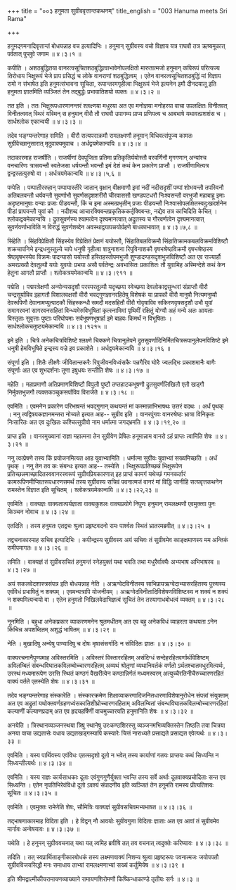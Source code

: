 +++
title = "००३ हनुमता सुग्रीववृत्तान्तकथनम्"
title_english = "003 Hanuma meets Sri Rama"

+++


हनुमद्गमनादिवृत्तान्तं बोधयन्नाह वच इत्यादिभिः । हनुमान् सुग्रीवस्य वचो
विज्ञाय यत्र राघवौ तत्र ऋष्यमूकात् पर्वतात् पुप्लुवे जगाम  ॥  ४।३।१  ॥   

  

कपीति । अशठबुद्धितया वानरत्वसूचितशठबुद्धित्वाभावेनोपलक्षितो मारुतात्मजो
हनुमान् कपिरूपं परित्यज्य तिरोधाय भिक्षुरूपं भेजे प्राप प्रसिद्धं च लोके
वानराणां शठबुद्धित्वम् । एतेन वानरत्वसूचितशठबुद्धिं मां विज्ञाय रामो न
संभाषेत इति हनुमत्संभावना सूचिता, रूपान्तरमगृहीत्वा भिक्षुरूपं भेजे
इत्यनेन इमौ दीनदयालू इति हनुमता ज्ञातमिति व्यञ्जितं तेन तद्बुद्धेः
प्रभावातिशयो व्यक्तः  ॥  ४।३।२  ॥   

  

तत इति । ततः भिक्षुरूपधारणानन्तरं श्लक्ष्णया मधुरया अत एव मनोज्ञया
मनोहरया वाचा उपलक्षितः विनीतवत् विनीतत्ववत् स्थिरं यस्मिन् स हनुमान्
वीरौ तौ राघवौ उपागम्य प्राप्य प्रणिपत्य च आबभाषे यथावत्प्रशशंस च ।
सार्धश्लोक एकान्वयी  ॥  ४।३।३  ॥   

  

तदेव भङ्ग्यन्तरेणाह समिति । वीरौ सत्यपराक्रमौ रामलक्ष्मणौ हनूमान्
विधिवत्संपूज्य कामतः सुग्रीवेच्छानुसारात् मृदुवाक्यमुवाच ।
अर्धद्वयमेकान्वयि  ॥  ४।३।४  ॥   

  

तदाकारमाह राजर्षीति । राजर्षीणां देवपूजिता प्रतिमा प्रतिकृतिर्ययोस्तौ
वरवर्णिनौ मृगगणान् अन्यांश्च वनचारिणः त्रासयन्तौ स्वतेजसा धर्षयन्तौ
भवन्तौ इमं देशं कथं केन प्रकारेण प्राप्तौ । राजर्षीणामित्यत्र
द्वन्द्वस्तत्पुरुषो वा । अर्धत्रयमेकान्वयि  ॥  ४।३।५,६  ॥   

  

पम्पेति । पम्पातीररुहान् पम्पायास्तीरे जातान् वृक्षान् वीक्षमाणौ इमां
नदीं नदीसदृशीं पम्पां शोभयन्तौ तपस्विनौ अतिबलवन्तौ धर्यवन्तौ सुवर्णाभौ
सुवर्णसदृशशरीरौ चीरवाससौ खण्डपटधरौ निःश्वसन्तौ वरभुजौ महाबाहू इमाः
अदृष्टमानुषाः वन्याः प्रजाः पीडयन्तौ, किं च इमा अस्मत्प्रभृतीन् प्रजाः
पीडयन्तौ निःश्वासोपलक्षितस्वदुःखदर्शनेन पीडां प्रापयन्तौ युवां कौ ।
नदीशब्द आचारक्विबन्तप्रकृतिककर्तृक्विबन्तः, नद्येव तत्र काचिदिति केचित्
। श्लोकद्वयमेकान्वयि । द्रुतसुवर्णस्य श्यामत्वेन दृश्यमानत्वात्
अद्रुतस्य च गौरवर्णत्वेन दृश्यमानत्वात् सुवर्णवर्णाभाविति न विरुद्धं
सुवर्णशब्देन अवस्थाद्वयापन्नयोर्ग्रहणे बाधकाभावात्  ॥  ४।३।७,८  ॥   

  

सिंहेति । सिंहविप्रेक्षितौ सिंहस्येव विप्रेक्षितं प्रेक्षणं ययोस्तौ,
सिंहातिबलविक्रमौ सिंहातिक्रामकबलविक्रमविशिष्टौ शक्रचापनिभे
इन्द्रधनुस्तुल्ये चापे धनुषी गृहीत्वा शत्रुनाशना रिपुविनाशकौ
वृषभश्रेष्ठविक्रमौ वृषभश्रेष्ठस्य श्रेष्ठवृषभस्येव विक्रमः पादन्यासो
ययोस्तौ हस्तिहस्तोपमभुजौ शुण्डादण्डसदृशभुजविशिष्टौ अत एव राज्यार्हौ
अमरप्रख्यौ देवतुल्यौ ययोः युवयोः प्रभया असौ पर्वतेन्द्रः अवभासितः
प्रकाशितः तौ युवामिह अस्मिन्देशे कथं केन हेतुना आगतौ प्राप्तौ ।
श्लोकत्रयमेकान्वयि  ॥  ४।३।९११  ॥   

  

पद्मेति । पद्मपत्रेक्षणौ अन्योन्यसदृशौ परस्परतुल्यौ यदृच्छया स्वेच्छया
देवलोकाद्वसुन्धरां संप्राप्तौ वीरौ चन्द्रसूर्याविव इहागतौ विशालवक्षसौ
वीरौ भवद्गुणज्ञानरहितेषु विशेषकं या प्रापकौ वीरौ मानुषौ नित्यमनुष्यौ
देवरूपिणौ देवानामप्युत्पादकौ सिंहस्कन्धौ समदौ मदसहितौ वीरौ गोवृषाविव
सकिरणवृषसदृशौ उभौ युवां समागरवनां सागरवनसहितां विन्ध्यमेरुविभूषितां
कृत्स्नामिमां पृथिवीं रक्षितुं योग्यौ अहं मन्ये अतः आयताः विस्तृताः
सुवृत्ताः पुष्टाः परिघोपमाः सर्वभूषणभूषार्हा इमे बाहवः किमर्थं न
विभूषिताः । सार्धश्लोकचतुष्टयमेकान्वयि  ॥  ४।३।१२१५  ॥   

  

इमे इति । चित्रे अनेकचित्रविशिष्टे श्लक्ष्णे चिक्कणे चित्रानुलेपने
द्रुतसुवर्णादिनिर्मितचित्ररूपानुलेपनविशिष्टे इमे धनुषी हेमविभूषिते
इन्द्रस्य वज्रे इव प्रकाशेते । अर्धद्वयमेकान्वयि  ॥  ४।३।१६  ॥   

  

संपूर्णा इति । शितैः तीक्ष्णैः जीवितान्तकरैः रिपुजीवनविध्वंसकैः
पन्नगैरिव घोरैः ज्वलद्भिः प्रकाशमानैः बाणैः संपूर्णाः अत एव शुभदर्शनाः
तूणा इषुधयः सन्तीति शेषः  ॥  ४।३।१७  ॥   

  

महेति । महाप्रमाणौ अतिप्रमाणविशिष्टौ विपुलौ पुष्टौ तप्तहाटकभूषणौ
द्रुतसुवर्णलिखितौ एतौ खड्गौ निर्मुक्तभुजगौ त्यक्तकञ्चुकसर्पाविव विराजेते
 ॥  ४।३।१८  ॥   

  

एवमिति । एवमनेन प्रकारेण परिभाषन्तं भवद्गुणान् कथयन्तं मां
कस्मान्नाभिभाषथः उत्तरं वदथः । अर्धं पृथक् । ननु त्वद्विषयकज्ञानमन्तरा
नोच्यते इत्यत आह-- सुग्रीव इति । वानरपुंगवः वानरश्रेष्ठः भ्रात्रा
विनिकृतः निःसारितः अत एव दुःखितः कश्चित्सुग्रीवो नाम धर्मात्मा
जगद्भ्रमति  ॥  ४।३।१९,२०  ॥   

  

प्राप्त इति । वानरमुख्यानां राज्ञा महात्मना तेन सुग्रीवेण प्रेषितः
हनूमान्नाम वानरो ऽहं प्राप्तः त्वामिति शेषः  ॥  ४।३।२१  ॥   

  

ननु त्वत्प्रेषणे तस्य किं प्रयोजनमित्यत आह युवाभ्यामिति । धर्मात्मा
सुग्रीवः युवाभ्यां सख्यमिच्छति । अर्धं पृथक् । ननु तेन तव कः संबन्धः
इत्यत आह-- तस्येति । भिक्षुरूपप्रतिच्छन्नं भिक्षुरूपेण
प्रतिच्छन्नमाच्छादितस्ववानरस्वरूपं सुग्रीवप्रियकारणात् इह प्राप्तं कामगं
यथेच्छं गमनकर्तारं कामरूपिणमीप्सितरूपधारणसमर्थं तस्य सुग्रीवस्य सचिवं
पवनात्मजं वानरं मां विद्धि जानीहि सत्यवृत्तकथनेन रामस्तेन विज्ञात इति
सूचितम् । श्लोकत्रयमेकान्वयि  ॥  ४।३।२२,२३  ॥   

  

एवमिति । वाक्यज्ञः वाक्यतात्पर्यज्ञाता वाक्यकुशलः वाक्यप्रयोगे निपुणः
हनुमान् रामलक्ष्मणौ एवमुक्त्वा पुनः किञ्चन नोवाच  ॥  ४।३।२४  ॥   

  

एतदिति । तस्य हनुमतः एतद्वचः श्रुत्वा प्रहृष्टवदनो रामः पार्श्वतः स्थितं
भ्रातरमब्रवीत्  ॥  ४।३।२५  ॥   

  

तद्वचनाकारमाह सचिव इत्यादिभिः । कपीन्द्रस्य सुग्रीवस्य अयं सचिवः तं
सुग्रीवमेव काङ्क्षमाणस्य मम अन्तिकं समीपमागतः  ॥  ४।३।२६  ॥   

  

तमिति । वाक्यज्ञं तं सुग्रीवसचितं हनुमन्तं स्नेहयुक्तं यथा भवति तथा
मधुरैर्वाक्यैः अभ्यभाष अभिभाषस्व  ॥  ४।३।२७  ॥   

  

अयं सकलवेदशास्त्रसंपन्न इति बोधयन्नाह नेति । अऋग्वेदविनीतस्य
साभिप्रायऋग्वेदाभ्यासरहितस्य पुरुषस्य एवंविधं प्रभाषितुं न शक्यम् ।
एवमन्यत्रापि योजनीयम् । अऋग्वेदविनीतादिविशेषणविशिष्टस्य न शक्यं न शक्यं
न शक्यमित्यन्वयो वा । एतेन हनुमतो निखिलवेदाभिज्ञत्वं सूचितं तेन
तस्यागाधबोधत्वं व्यक्तम्  ॥  ४।३।२८  ॥   

  

नूनमिति । बहुधा अनेकप्रकार व्याकरणमनेन श्रुतमधीतम् अत एव बहु अनेकविधं
व्याहरता कथयता ऽनेन किंचिन्न अपशब्दितम् अशुद्धं भाषितम्  ॥  ४।३।२९ ॥   

  

नेति । मुखादिषु अन्येषु पाण्यादिषु च दोषः मृषासंसर्गादिः न संविदितः
ज्ञातः  ॥  ४।३।३०  ॥   

  

वाक्यरचनानैपुण्यमाह अविस्तरमिति । अविस्तरं विस्ताररहितम् असंदिग्धं
सन्देहरहितवर्णार्थविशिष्टम् अविलम्बितं संबन्धविघातकविलम्बोच्चारणरहितम्
अव्यथं श्रोतृ़णां व्यथानिवर्तकं वर्णतो ऽर्थतश्चातमधुरमित्यर्थः, उरस्थं
मध्यमारूपेण उरसि स्थितं कण्ठगं वैखरीत्वेन कण्ठान्निर्गतं मध्यमस्वरम्
अत्युच्चैरतिनीचैरुच्चारणरहितं वाक्यं वर्तते एतस्येति शेषः  ॥  ४।३।३१  ॥   

  

तदेव भङ्ग्यन्तरेणाह संस्कारेति । संस्कारक्रमेण
शिक्षाव्याकरणादिजनितधारणाविशेषानुरोधेन संपन्नां संयुक्ताम् अत एव
अद्रुतां यथोक्तवर्णग्रहणध्वंसकातिशीघ्रोच्चारणरहिताम् अविलम्बितां
संबन्धविघातकविलम्बोच्चारणरहितां कल्याणीं कल्याणप्रदाम् अत एव
हृदयहर्षिणीं वाचमुच्चारयति हनुमानिति शेषः  ॥  ४।३।३२  ॥   

  

अनयेति । त्रिस्थानव्यञ्जनस्थया त्रिषु स्थानेषु उरःकण्ठशिरस्सु
व्यञ्जनमभिव्यक्तिस्तेन तिष्ठति तया चित्रया अनया वाचा उद्यतासेः वधाय
उद्यतखड्गस्यापि कस्यारेः चित्तं नाराध्यते प्रसाद्यते प्रसाद्यत
एवेत्यर्थः  ॥  ४।३।३३  ॥   

  

एवमिति । यस्य पार्थिवस्य एवंविधः एतत्सदृशो दूतो न भवेत् तस्य कार्याणां
गतयः प्राप्तयः कथं सिध्यन्ति न सिध्यन्तीत्यर्थः  ॥  ४।३।३४  ॥   

  

एवमिति । यस्य राज्ञः कार्यसाधकाः दूताः एवंगुणगुणैर्युक्ता भवन्ति तस्य
सर्वे अर्थाः दूतवाक्यप्रचोदिताः सन्त एव सिध्यन्ति । एतेन नृपतिभिरेवंविधो
दूतो ऽवश्यं संपादनीय इति व्यञ्जितं तेन हनुमति रामस्य प्रीत्यतिशयः सूचितः
 ॥  ४।३।३५  ॥   

  

एवमिति । एवमुक्तः रामेणेति शेषः, सौमित्रिः वाक्यज्ञं सुग्रीवसचिवमभ्यभाषत
 ॥  ४।३।३६  ॥   

  

तद्भाषणाकारमाह विदिता इति । हे विद्वन् नौ आवयोः सुग्रीवगुणा विदिताः
ज्ञाताः अत एव आवां तं सुग्रीवमेव मार्गावः अन्वेषयावः  ॥  ४।३।३७  ॥   

  

यथेति । हे हनुमन् सुग्रीववचनात् यथा यत् त्वमिह ब्रवीषि तत् तव वचनात्
त्वदुक्तेः करिष्यावः  ॥  ४।३।३८  ॥   

  

तदिति । तत् स्वप्रार्थिताङ्गीकारबोधकं तस्य लक्ष्मणवाक्यं निशम्य श्रुत्वा
प्रहृष्टरूपः पवनात्मजः जयोपपतौ सुग्रीवविजयसिद्धौ मनः समाधाय ताभ्यां
रामलक्ष्मणाभ्यां सख्यं कर्तुमियेष  ॥  ४।३।३९  ॥   

  

इति श्रीमद्वाल्मीकीयरामायणव्याख्याने रामायणशिरोमणौ किष्किन्धाकाण्डे
तृतीयः सर्गः  ॥  ४।३  ॥   

  


